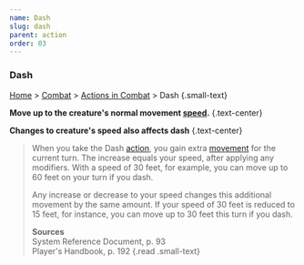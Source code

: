 ```yaml
---
name: Dash
slug: dash
parent: action
order: 03
---
```

### Dash
[Home](dm-operations-center) > [Combat](combat) > [Actions in Combat](actions-in-combat) > Dash {.small-text}

**Move up to the creature's normal movement [speed](speed).** {.text-center}

**Changes to creature's speed also affects dash** {.text-center}


> When you take the Dash [action](action), you gain extra [movement](movement) for the current turn. The increase equals your speed, after applying any modifiers. With a speed of 30 feet, for example, you can move up to 60 feet on your turn if you dash. 
>
> Any increase or decrease to your speed changes this additional movement by the same amount. If your speed of 30 feet is reduced to 15 feet, for instance, you can move up to 30 feet this turn if you dash.
>
> **Sources** <br/>
> System Reference Document, p. 93<br/>
> Player's Handbook, p. 192
{.read .small-text}
